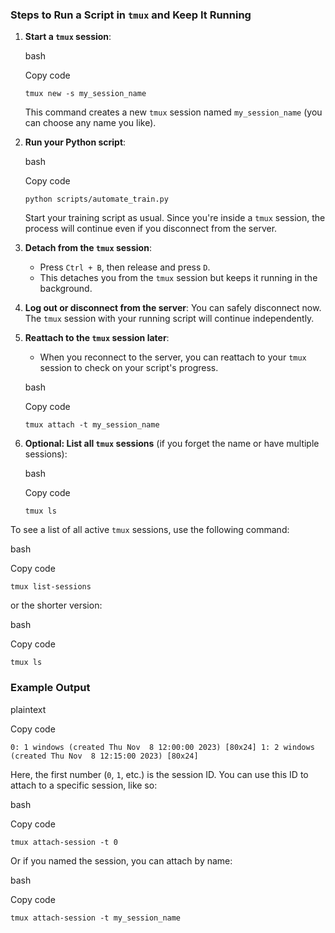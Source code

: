 ### Steps to Run a Script in `tmux` and Keep It Running

1.  **Start a `tmux` session**:

    bash

    Copy code

    `tmux new -s my_session_name`

    This command creates a new `tmux` session named `my_session_name` (you can choose any name you like).

2.  **Run your Python script**:

    bash

    Copy code

    `python scripts/automate_train.py`

    Start your training script as usual. Since you're inside a `tmux` session, the process will continue even if you disconnect from the server.

3.  **Detach from the `tmux` session**:

    -   Press `Ctrl + B`, then release and press `D`.
    -   This detaches you from the `tmux` session but keeps it running in the background.
4.  **Log out or disconnect from the server**: You can safely disconnect now. The `tmux` session with your running script will continue independently.

5.  **Reattach to the `tmux` session later**:

    -   When you reconnect to the server, you can reattach to your `tmux` session to check on your script's progress.

    bash

    Copy code

    `tmux attach -t my_session_name`

6.  **Optional: List all `tmux` sessions** (if you forget the name or have multiple sessions):

    bash

    Copy code

    `tmux ls`


To see a list of all active `tmux` sessions, use the following command:

bash

Copy code

`tmux list-sessions`

or the shorter version:

bash

Copy code

`tmux ls`



### Example Output

plaintext

Copy code

`0: 1 windows (created Thu Nov  8 12:00:00 2023) [80x24]
1: 2 windows (created Thu Nov  8 12:15:00 2023) [80x24]`

Here, the first number (`0`, `1`, etc.) is the session ID. You can use this ID to attach to a specific session, like so:

bash

Copy code

`tmux attach-session -t 0`

Or if you named the session, you can attach by name:

bash

Copy code

`tmux attach-session -t my_session_name`